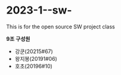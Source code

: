 # 2023-1--sw-
This is for the open source SW project class

**9조 구성원**

- 강쿤(20215#67)
- 왕지봉(20191#06)
- 호초(20196#10)

















